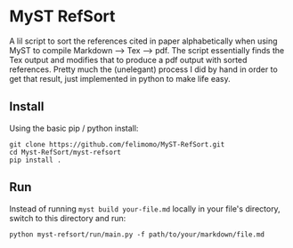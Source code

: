 # MyST RefSort
A lil script to sort the references cited in paper alphabetically when using MyST to compile Markdown --> Tex --> pdf.
The script essentially finds the Tex output and modifies that to produce a pdf output with sorted references.
Pretty much the (unelegant) process I did by hand in order to get that result, just implemented in python to make life easy.

## Install
Using the basic pip / python install:
```{bash}
git clone https://github.com/felimomo/MyST-RefSort.git
cd Myst-RefSort/myst-refsort
pip install .
```

## Run
Instead of running `myst build your-file.md` locally in your file's directory, switch to this directory and run:
```{bash}
python myst-refsort/run/main.py -f path/to/your/markdown/file.md
```
